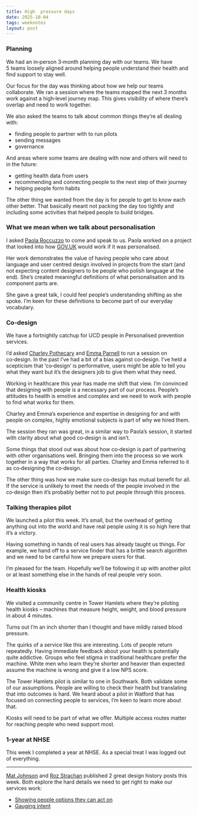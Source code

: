```yaml
---
title: High  pressure days
date: 2025-10-04
tags: weeknotes
layout: post
---
```


### Planning

We had an in‑person 3‑month planning day with our teams. We have 5&nbsp;teams loosely aligned around helping people understand their health and find support to stay well.

Our focus for the day was thinking about how we help our teams collaborate. We ran a session where the teams mapped the next 3&nbsp;months work against a high‑level journey map. This gives visibility of where there’s overlap and need to work together.

We also asked the teams to talk about common things they’re all dealing with:

- finding people to partner with to run pilots
- sending messages
- governance

And areas where some teams are dealing with now and others will need to in the future:

- getting health data from users
- recommending and connecting people to the next step of their journey
- helping people form habits

The other thing we wanted from the day is for people to get to know each other better. That basically meant not packing the day too tightly and including some activities that helped people to build bridges.

### What we mean when we talk about personalisation

I asked [Paola&nbsp;Roccuzzo](https://www.linkedin.com/in/paola/) to come and speak to us. Paola worked on a project that looked into how [GOV.UK](http://GOV.UK) would work if it was personalised.

Her work demonstrates the value of having people who care about language and user centred design involved in projects from the start (and not expecting content designers to be people who polish language at the end). She’s created meaningful definitions of what personalisation and its component parts are.

She gave a great talk, I could feel people’s understanding shifting as she spoke. I’m keen for these definitions to become part of our everyday vocabulary.

### Co‑design

We have a fortnightly catchup for UCD people in Personalised prevention services.

I’d asked [Charley&nbsp;Pothecary](https://www.linkedin.com/in/charleypothecary/) and [Emma&nbsp;Parnell](https://www.linkedin.com/in/emma-parnell-4b90a94a/) to run a session on co‑design. In the past I’ve had a bit of a bias against co‑design. I’ve held a scepticism that ‘co‑design’ is performative, users might be able to tell you what they want but it’s the designers job to give them what they need.

Working in healthcare this year has made me shift that view. I’m convinced that designing with people is a necessary part of our process. People’s attitudes to health is emotive and complex and we need to work with people to find what works for them.

Charley and Emma’s experience and expertise in designing for and with people on complex, highly emotional subjects is part of why we hired them.

The session they ran was great, in a similar way to Paola’s session, it started with clarity about what good co‑design is and isn’t.

Some things that stood out was about how co‑design is part of partnering with other organisations well. Bringing them into the process so we work together in a way that works for all parties. Charley and Emma referred to it as co‑designing the co‑design.

The other thing was how we make sure co‑design has mutual benefit for all. If the service is unlikely to meet the needs of the people involved in the co‑design then it’s probably better not to put people through this process.

### Talking therapies pilot

We launched a pilot this week. It’s small, but the overhead of getting anything out into the world and have real people using it is so high here that it‘s a victory.

Having something in hands of real users has already taught us things. For example, we hand off to a service finder that has a brittle search algorithm and we need to be careful how we prepare users for that.

I’m pleased for the team. Hopefully we’ll be following it up with another pilot or at least something else in the hands of real people very soon.

### Health kiosks

We visited a community centre in Tower&nbsp;Hamlets where they’re piloting health kiosks – machines that measure height, weight, and blood pressure in about 4 minutes.

Turns out I’m an inch shorter than I thought and have mildly raised blood pressure.

The quirks of a service like this are interesting. Lots of people return repeatedly. Having immediate feedback about your health is potentially quite addictive. Groups who feel stigma in traditional healthcare prefer the machine. White men who learn they’re shorter and heavier than expected assume the machine is wrong and give it a low NPS score.

The Tower&nbsp;Hamlets pilot is similar to one in Southwark. Both validate some of our assumptions. People are willing to check their health but translating that into outcomes is hard. We heard about a pilot in Watford that has focused on connecting people to services, I’m keen to learn more about that.

Kiosks will need to be part of what we offer. Multiple access routes matter for reaching people who need support most.

### 1‑year at NHSE

This week I completed a year at NHSE. As a special treat I was logged out of everything.

---

[Mat&nbsp;Johnson](https://www.linkedin.com/in/demotive/) and [Roz&nbsp;Strachan](https://www.linkedin.com/in/roz-s-3b6b411/) published 2&nbsp;great design history posts this week. Both explore the hard details we need to get right to make our services work:

- [Showing people options they can act on](https://design-history.prevention-services.nhs.uk/personalised-prevention-platform/2025/10/presenting-opportunities-to-take-action/)
- [Gauging intent](https://design-history.prevention-services.nhs.uk/personalised-prevention-platform/2025/10/gauging-intent/)

